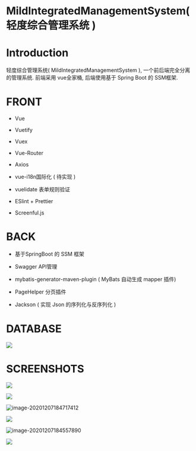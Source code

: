 # MildIntegratedManagementSystem( 轻度综合管理系统 )

# Introduction
轻度综合管理系统( MildIntegratedManagementSystem ), 一个前后端完全分离的管理系统. 前端采用 vue全家桶, 后端使用基于 Spring Boot 的 SSM框架.


# FRONT



- Vue

- Vuetify

- Vuex

- Vue-Router

- Axios

- vue-i18n国际化 ( 待实现 )

- vuelidate 表单规则验证

- ESlint + Prettier

- Screenful.js



# BACK



- 基于SpringBoot 的 SSM 框架

- Swagger API管理

- mybatis-generator-maven-plugin ( MyBats 自动生成 mapper 插件)

- PageHelper 分页插件

- Jackson ( 实现 Json 的序列化与反序列化 )



# DATABASE



![](http://picgo.acmaker.vip/image--bed--PicGo20201207184940.png)





# SCREENSHOTS



![](http://picgo.acmaker.vip/image--bed--PicGo20201207184132.png)







![](http://picgo.acmaker.vip/image--bed--PicGo20201207183908.png)













![image-20201207184717412](http://picgo.acmaker.vip/image--bed--PicGoimage-20201207184717412.png)







![](http://picgo.acmaker.vip/image--bed--PicGo20201207184650.png)







![image-20201207184557890](http://picgo.acmaker.vip/image--bed--PicGoimage-20201207184557890.png)






![](http://picgo.acmaker.vip/image--bed--PicGo20201207185313.png)
